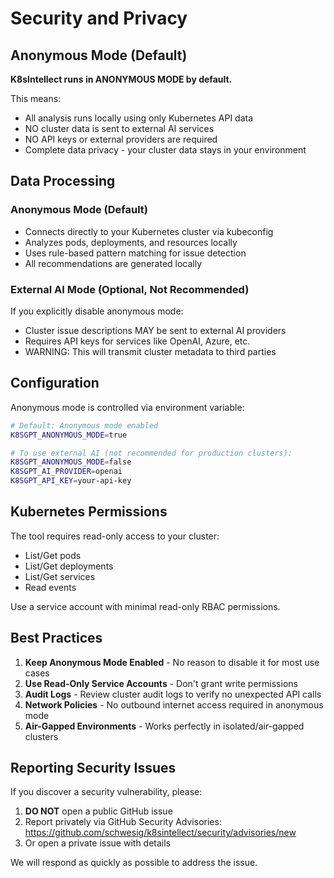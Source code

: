 # Security and Privacy

## Anonymous Mode (Default)

**K8sIntellect runs in ANONYMOUS MODE by default.**

This means:
- All analysis runs locally using only Kubernetes API data
- NO cluster data is sent to external AI services
- NO API keys or external providers are required
- Complete data privacy - your cluster data stays in your environment

## Data Processing

### Anonymous Mode (Default)
- Connects directly to your Kubernetes cluster via kubeconfig
- Analyzes pods, deployments, and resources locally
- Uses rule-based pattern matching for issue detection
- All recommendations are generated locally

### External AI Mode (Optional, Not Recommended)
If you explicitly disable anonymous mode:
- Cluster issue descriptions MAY be sent to external AI providers
- Requires API keys for services like OpenAI, Azure, etc.
- WARNING: This will transmit cluster metadata to third parties

## Configuration

Anonymous mode is controlled via environment variable:

```bash
# Default: Anonymous mode enabled
K8SGPT_ANONYMOUS_MODE=true

# To use external AI (not recommended for production clusters):
K8SGPT_ANONYMOUS_MODE=false
K8SGPT_AI_PROVIDER=openai
K8SGPT_API_KEY=your-api-key
```

## Kubernetes Permissions

The tool requires read-only access to your cluster:
- List/Get pods
- List/Get deployments
- List/Get services
- Read events

Use a service account with minimal read-only RBAC permissions.

## Best Practices

1. **Keep Anonymous Mode Enabled** - No reason to disable it for most use cases
2. **Use Read-Only Service Accounts** - Don't grant write permissions
3. **Audit Logs** - Review cluster audit logs to verify no unexpected API calls
4. **Network Policies** - No outbound internet access required in anonymous mode
5. **Air-Gapped Environments** - Works perfectly in isolated/air-gapped clusters

## Reporting Security Issues

If you discover a security vulnerability, please:

1. **DO NOT** open a public GitHub issue
2. Report privately via GitHub Security Advisories: https://github.com/schwesig/k8sintellect/security/advisories/new
3. Or open a private issue with details

We will respond as quickly as possible to address the issue.
